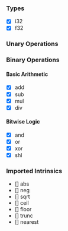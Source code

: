 ### Types
- [x] i32
- [x] f32
### Unary Operations

### Binary Operations
#### Basic Arithmetic
- [x]  add 
- [x] sub
- [x] mul
- [x] div
#### Bitwise Logic
- [x] and
- [x] or
- [x] xor
- [x] shl

### Imported Intrinsics
- [] abs
- [] neg
- [] sqrt
- [] ceil
- [] floor
- [] trunc
- [] nearest